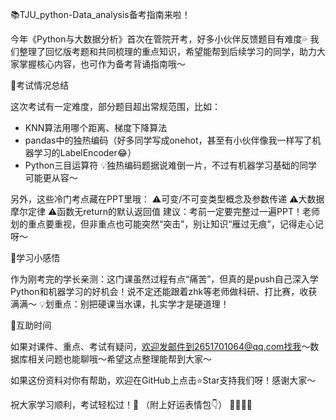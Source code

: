 📚TJU_python-Data_analysis备考指南来啦！
 
今年《Python与大数据分析》首次在管院开考，好多小伙伴反馈题目有难度💦
我们整理了回忆版考题和共同梳理的重点知识，希望能帮到后续学习的同学，助力大家掌握核心内容，也可作为备考背诵指南哦～
 
📝考试情况总结
 
这次考试有一定难度，部分题目超出常规范围，比如：
 
- KNN算法用哪个距离、梯度下降算法
- pandas中的独热编码（好多同学写成onehot，甚至有小伙伴像我一样写了机器学习的LabelEncoder😂）
- Python三目运算符
💡独热编码题据说难倒一片，不过有机器学习基础的同学可能更从容～
 
另外，这些冷门考点藏在PPT里哦：
⚠️可变/不可变类型概念及参数传递
⚠️大数据摩尔定律
⚠️函数无return的默认返回值
建议：考前一定要完整过一遍PPT！老师划的重点要重视，但非重点也可能突然“突击”，别让知识“雁过无痕”，记得走心记呀～
 
🌟学习小感悟
 
作为刚考完的学长亲测：这门课虽然过程有点“痛苦”，但真的是push自己深入学Python和机器学习的好机会！说不定还能跟着zhk等老师做科研、打比赛，收获满满～
💡划重点：别把硬课当水课，扎实学才是硬道理！
 
📩互助时间
 
如果对课件、重点、考试有疑问，欢迎发邮件到2651701064@qq.com找我～数据库相关问题也能聊哦～希望这点整理能帮到大家～
 
如果这份资料对你有帮助，欢迎在GitHub上点击⭐Star支持我们呀！感谢大家～
 
祝大家学习顺利，考试轻松过！🎉
（附上好运表情包👇）
🌈✨🐥🚀
